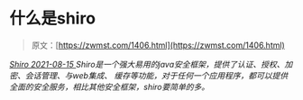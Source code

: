 <!--yml
category: 未分类
date: 0001-01-01 00:00:00
-->

# 什么是shiro

> 原文：[https://zwmst.com/1406.html](https://zwmst.com/1406.html)

   [ *Shiro* ](https://zwmst.com/shiro)*[ <time datetime="2021-08-15T11:19:19+08:00"> 2021-08-15 </time> ](https://zwmst.com/1406.html)  Shiro是一个强大易用的java安全框架，提供了认证、授权、加密、会话管理、与web集成、 缓存等功能，对于任何一个应用程序，都可以提供全面的安全服务，相比其他安全框架，shiro要简单的多。*